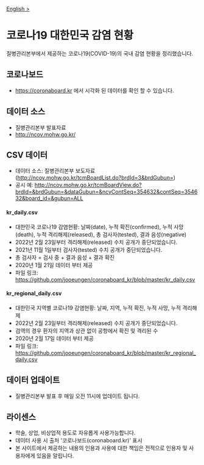 [English >](https://github.com/jooeungen/coronaboard_kr/blob/master/README.md) 

# 코로나19 대한민국 감염 현황 
질병관리본부에서 제공하는 코로나19(COVID-19)의 국내 감염 현황을 정리했습니다. 

## 코로나보드
- https://coronaboard.kr 에서 시각화 된 데이터를 확인 할 수 있습니다. 

## 데이터 소스 
- 질병관리본부 발표자료 
- http://ncov.mohw.go.kr/

## CSV 데이터 
- 데이터 소스: 질병관리본부 보도자료 (http://ncov.mohw.go.kr/tcmBoardList.do?brdId=3&brdGubun=)
- 공시 예: http://ncov.mohw.go.kr/tcmBoardView.do?brdId=&brdGubun=&dataGubun=&ncvContSeq=354632&contSeq=354632&board_id=&gubun=ALL

#### kr_daily.csv
- 대한민국 코로나19 감염현황: 날짜(date), 누적 확진(confirmed), 누적 사망(death), 누적 격리해제(released), 총 검사자(tested), 결과 음성(negative) 
- 2022년 2월 23일부터 격리해제(released) 수치 공개가 중단되었습니다.
- 2021년 11월 1일부터 검사자(tested) 수치 공개가 중단되었습니다.
- 총 검사자 = 검사 중 + 결과 음성 + 결과 확진
- 2020년 1월 21일 데이터 부터 제공 
- 파일 링크: https://github.com/jooeungen/coronaboard_kr/blob/master/kr_daily.csv

#### kr_regional_daily.csv
- 대한민국 지역별 코로나19 감염현황: 날짜, 지역, 누적 확진, 누적 사망, 누적 격리해제
- 2022년 2월 23일부터 격리해제(released) 수치 공개가 중단되었습니다.
- 검역의 경우 환자의 지역과 상관 없이 공항에서 확진 및 격리된 수 
- 2020년 2월 17일 데이터 부터 제공 
- 파일 링크: https://github.com/jooeungen/coronaboard_kr/blob/master/kr_regional_daily.csv

## 데이터 업데이트 
- 질병관리본부 발표 후 매일 오전 11시에 업데이트 됩니다. 

## 라이센스 
- 학술, 상업, 비상업적 용도로 자유롭게 사용가능합니다. 
- 데이터 사용 시 출처 '코로나보드(coronaboard.kr)' 표시
- 본 사이트에서 제공하는 내용의 인용과 사용에 대한 책임은 전적으로 인용자 및 사용자에게 있음을 알립니다.
